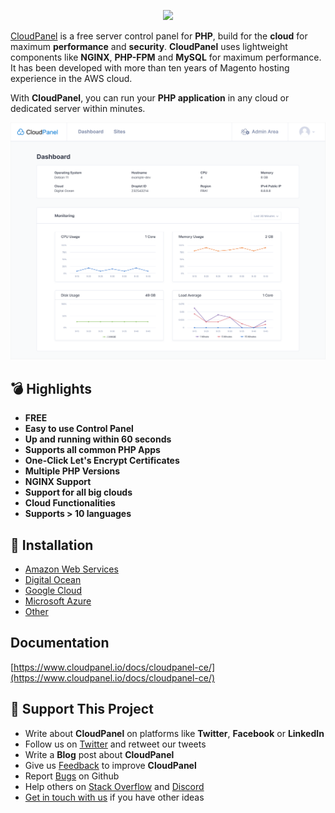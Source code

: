 <p align="center">
  <a href="https://www.cloudpanel.io" target="_blank">
    <img src="https://www.cloudpanel.io/assets/images/logo.svg?v=0.0.2">
  </a>
</p>

[CloudPanel](https://www.cloudpanel.io) is a free server control panel for **PHP**, build for the **cloud** for maximum **performance** and **security**.
**CloudPanel** uses lightweight components like **NGINX**, **PHP-FPM** and **MySQL** for maximum performance.
It has been developed with more than ten years of Magento hosting experience in the AWS cloud.

With **CloudPanel**, you can run your **PHP application** in any cloud or dedicated server within minutes.

<p align="center">
  <a href="https://www.cloudpanel.io" target="_blank">
    <img src="/assets/images/cloudpanel.svg?v=0.0.4">
  </a>
</p>

## :bomb: Highlights

* **FREE**
* **Easy to use Control Panel**
* **Up and running within 60 seconds**
* **Supports all common PHP Apps**
* **One-Click Let's Encrypt Certificates**
* **Multiple PHP Versions**
* **NGINX Support**
* **Support for all big clouds**
* **Cloud Functionalities**
* **Supports > 10 languages**

## :floppy_disk: Installation

* [Amazon Web Services](https://www.cloudpanel.io/docs/cloudpanel-ce/installation-aws)
* [Digital Ocean](https://www.cloudpanel.io/docs/cloudpanel-ce/installation-digital-ocean-marketplace)
* [Google Cloud](https://www.cloudpanel.io/docs/cloudpanel-ce/installation-google-cloud)
* [Microsoft Azure](https://www.cloudpanel.io/docs/cloudpanel-ce/installation-microsoft-azure)
* [Other](https://www.cloudpanel.io/docs/cloudpanel-ce/installation-other)

## Documentation

[https://www.cloudpanel.io/docs/cloudpanel-ce/](https://www.cloudpanel.io/docs/cloudpanel-ce/)

## :sparkling_heart: Support This Project

* Write about **CloudPanel** on platforms like **Twitter**, **Facebook** or **LinkedIn**
* Follow us on [Twitter](https://twitter.com/cloudpanel_io) and retweet our tweets
* Write a **Blog** post about **CloudPanel**
* Give us [Feedback](https://www.cloudpanel.io/feedback/) to improve **CloudPanel**
* Report [Bugs](https://github.com/cloudpanel-io/cloudpanel-ce/issues) on Github
* Help others on [Stack Overflow](https://stackoverflow.com/questions/tagged/cloudpanel) and [Discord](https://discord.cloudpanel.io/)
* [Get in touch with us](https://www.cloudpanel.io/contact/) if you have other ideas